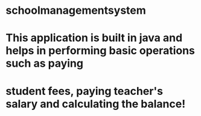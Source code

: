 # schoolmanagementsystem
# This application is built in java and helps in performing basic operations such as paying 
# student fees, paying teacher's salary and calculating the balance!
